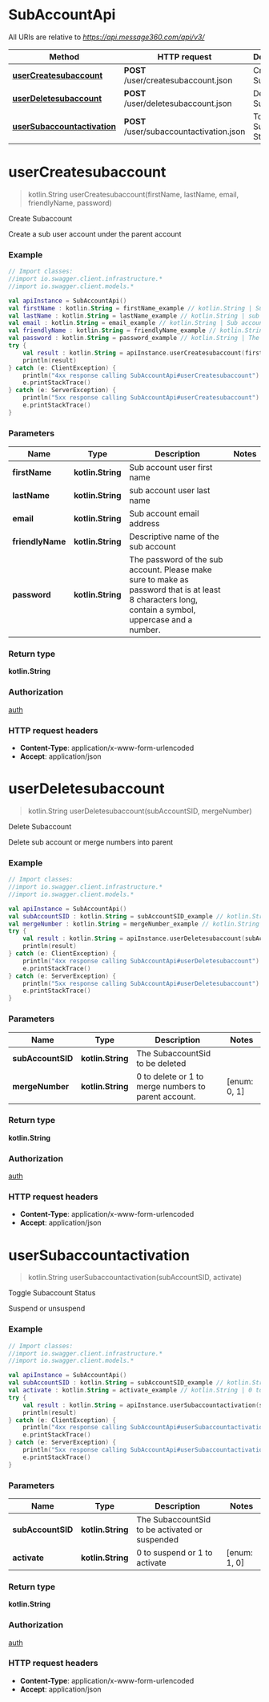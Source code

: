 # SubAccountApi

All URIs are relative to *https://api.message360.com/api/v3/*

Method | HTTP request | Description
------------- | ------------- | -------------
[**userCreatesubaccount**](SubAccountApi.md#userCreatesubaccount) | **POST** /user/createsubaccount.json | Create Subaccount
[**userDeletesubaccount**](SubAccountApi.md#userDeletesubaccount) | **POST** /user/deletesubaccount.json | Delete Subaccount
[**userSubaccountactivation**](SubAccountApi.md#userSubaccountactivation) | **POST** /user/subaccountactivation.json | Toggle Subaccount Status


<a name="userCreatesubaccount"></a>
# **userCreatesubaccount**
> kotlin.String userCreatesubaccount(firstName, lastName, email, friendlyName, password)

Create Subaccount

Create a sub user account under the parent account

### Example
```kotlin
// Import classes:
//import io.swagger.client.infrastructure.*
//import io.swagger.client.models.*

val apiInstance = SubAccountApi()
val firstName : kotlin.String = firstName_example // kotlin.String | Sub account user first name
val lastName : kotlin.String = lastName_example // kotlin.String | sub account user last name
val email : kotlin.String = email_example // kotlin.String | Sub account email address
val friendlyName : kotlin.String = friendlyName_example // kotlin.String | Descriptive name of the sub account
val password : kotlin.String = password_example // kotlin.String | The password of the sub account.  Please make sure to make as password that is at least 8 characters long, contain a symbol, uppercase and a number.
try {
    val result : kotlin.String = apiInstance.userCreatesubaccount(firstName, lastName, email, friendlyName, password)
    println(result)
} catch (e: ClientException) {
    println("4xx response calling SubAccountApi#userCreatesubaccount")
    e.printStackTrace()
} catch (e: ServerException) {
    println("5xx response calling SubAccountApi#userCreatesubaccount")
    e.printStackTrace()
}
```

### Parameters

Name | Type | Description  | Notes
------------- | ------------- | ------------- | -------------
 **firstName** | **kotlin.String**| Sub account user first name |
 **lastName** | **kotlin.String**| sub account user last name |
 **email** | **kotlin.String**| Sub account email address |
 **friendlyName** | **kotlin.String**| Descriptive name of the sub account |
 **password** | **kotlin.String**| The password of the sub account.  Please make sure to make as password that is at least 8 characters long, contain a symbol, uppercase and a number. |

### Return type

**kotlin.String**

### Authorization

[auth](../README.md#auth)

### HTTP request headers

 - **Content-Type**: application/x-www-form-urlencoded
 - **Accept**: application/json

<a name="userDeletesubaccount"></a>
# **userDeletesubaccount**
> kotlin.String userDeletesubaccount(subAccountSID, mergeNumber)

Delete Subaccount

Delete sub account or merge numbers into parent

### Example
```kotlin
// Import classes:
//import io.swagger.client.infrastructure.*
//import io.swagger.client.models.*

val apiInstance = SubAccountApi()
val subAccountSID : kotlin.String = subAccountSID_example // kotlin.String | The SubaccountSid to be deleted
val mergeNumber : kotlin.String = mergeNumber_example // kotlin.String | 0 to delete or 1 to merge numbers to parent account.
try {
    val result : kotlin.String = apiInstance.userDeletesubaccount(subAccountSID, mergeNumber)
    println(result)
} catch (e: ClientException) {
    println("4xx response calling SubAccountApi#userDeletesubaccount")
    e.printStackTrace()
} catch (e: ServerException) {
    println("5xx response calling SubAccountApi#userDeletesubaccount")
    e.printStackTrace()
}
```

### Parameters

Name | Type | Description  | Notes
------------- | ------------- | ------------- | -------------
 **subAccountSID** | **kotlin.String**| The SubaccountSid to be deleted |
 **mergeNumber** | **kotlin.String**| 0 to delete or 1 to merge numbers to parent account. | [enum: 0, 1]

### Return type

**kotlin.String**

### Authorization

[auth](../README.md#auth)

### HTTP request headers

 - **Content-Type**: application/x-www-form-urlencoded
 - **Accept**: application/json

<a name="userSubaccountactivation"></a>
# **userSubaccountactivation**
> kotlin.String userSubaccountactivation(subAccountSID, activate)

Toggle Subaccount Status

Suspend or unsuspend

### Example
```kotlin
// Import classes:
//import io.swagger.client.infrastructure.*
//import io.swagger.client.models.*

val apiInstance = SubAccountApi()
val subAccountSID : kotlin.String = subAccountSID_example // kotlin.String | The SubaccountSid to be activated or suspended
val activate : kotlin.String = activate_example // kotlin.String | 0 to suspend or 1 to activate
try {
    val result : kotlin.String = apiInstance.userSubaccountactivation(subAccountSID, activate)
    println(result)
} catch (e: ClientException) {
    println("4xx response calling SubAccountApi#userSubaccountactivation")
    e.printStackTrace()
} catch (e: ServerException) {
    println("5xx response calling SubAccountApi#userSubaccountactivation")
    e.printStackTrace()
}
```

### Parameters

Name | Type | Description  | Notes
------------- | ------------- | ------------- | -------------
 **subAccountSID** | **kotlin.String**| The SubaccountSid to be activated or suspended |
 **activate** | **kotlin.String**| 0 to suspend or 1 to activate | [enum: 1, 0]

### Return type

**kotlin.String**

### Authorization

[auth](../README.md#auth)

### HTTP request headers

 - **Content-Type**: application/x-www-form-urlencoded
 - **Accept**: application/json


